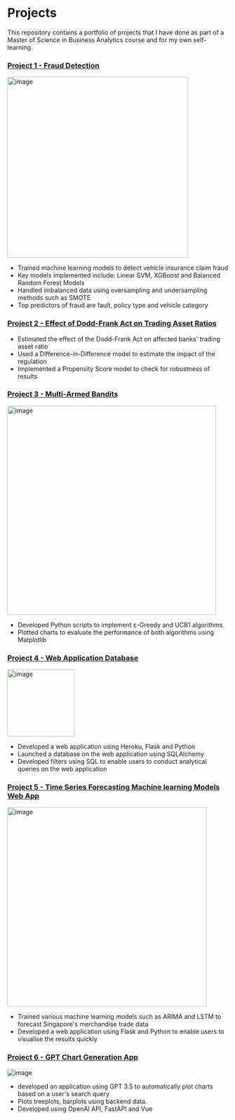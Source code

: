 # Projects
This repository contains a portfolio of projects that I have done as part of a Master of Science in Business Analytics course and for my own self-learning. 


### [Project 1 - Fraud Detection](https://github.com/gracech5/projects-/tree/main/Fraud%20Detection) 
<img width="412" alt="image" src="https://user-images.githubusercontent.com/119866759/205824811-3eb89ec7-89fc-4bc2-981a-3bb017352add.png">

- Trained machine learning models to detect vehicle insurance claim fraud
- Key models implemented include: Linear SVM, XGBoost and Balanced Random Forest Models
- Handled imbalanced data using oversampling and undersampling methods such as SMOTE
- Top predictors of fraud are fault, policy type and vehicle category 


### [Project 2 - Effect of Dodd-Frank Act on Trading Asset Ratios](https://github.com/gracech5/projects-/tree/main/Difference%20in%20Difference%20%26%20Propensity%20Score%20Model)

- Estimated the effect of the Dodd-Frank Act on affected banks' trading asset ratio 
- Used a Difference-in-Difference model to estimate the impact of the regulation 
- Implemented a Propensity Score model to check for robustness of results 


### [Project 3 - Multi-Armed Bandits](https://github.com/gracech5/projects-/tree/main/Multi-Armed%20Bandits)
<img width="476" alt="image" src="https://user-images.githubusercontent.com/119866759/205825672-6f568851-4642-4131-967a-e8965ac9a48e.png">

- Developed Python scripts to implement ɛ-Greedy and UCB1 algorithms
- Plotted charts to evaluate the performance of both algorithms using Matplotlib 


### [Project 4 - Web Application Database](https://github.com/gracech5/projects-/tree/master)
<img width="153" alt="image" src="https://user-images.githubusercontent.com/119866759/205826098-2fde8f7e-3c27-4b27-b571-87f610ed2236.png">

- Developed a web application using Heroku, Flask and Python 
- Launched a database on the web application using SQLAlchemy
- Developed filters using SQL to enable users to conduct analytical queries on the web application 

### [Project 5 - Time Series Forecasting Machine learning Models Web App](https://github.com/gracech5/projects-/tree/main/timeseries_models)
<img width="454" alt="image" src="https://user-images.githubusercontent.com/119866759/217031557-ae9af2fe-98b4-457d-b936-af2cc2ae8b86.png">

- Trained various machine learning models such as ARIMA and LSTM to forecast Singapore's merchandise trade data 
- Developed a web application using Flask and Python to enable users to visualise the results quickly

### [Project 6 - GPT Chart Generation App](https://github.com/gracech5/projects-/tree/main/gpt_chart_generation)
![image](https://github.com/gracech5/projects-/assets/119866759/9ccbbd13-8c9c-4ab8-9025-27ed864fbc07)

- developed an application using GPT 3.5 to automatically plot charts based on a user's search query
- Plots treeplots, barplots using backend data.
- Developed using OpenAI API, FastAPI and Vue 
